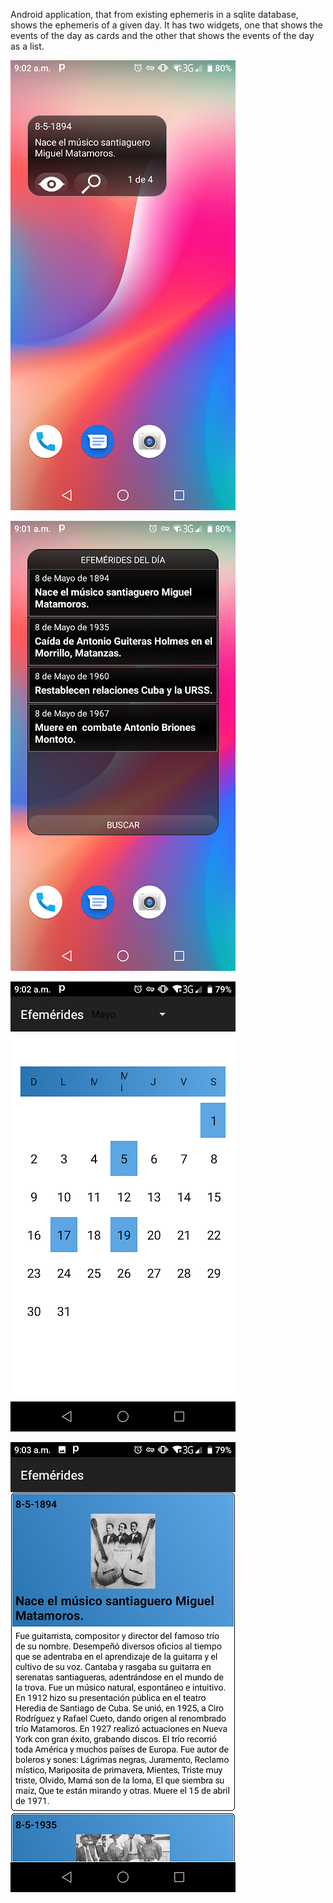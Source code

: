 Android application, that from existing ephemeris in a sqlite database, shows the ephemeris of a given day.
It has two widgets, one that shows the events of the day as cards and the other that shows the events of the day as a list.


![widget](/images_readme/widget_type_card.png)

![widget](/images_readme/widget_type_list.png)

![screen](/images_readme/screen_month.png)

![screen](/images_readme/screen_detail.png)